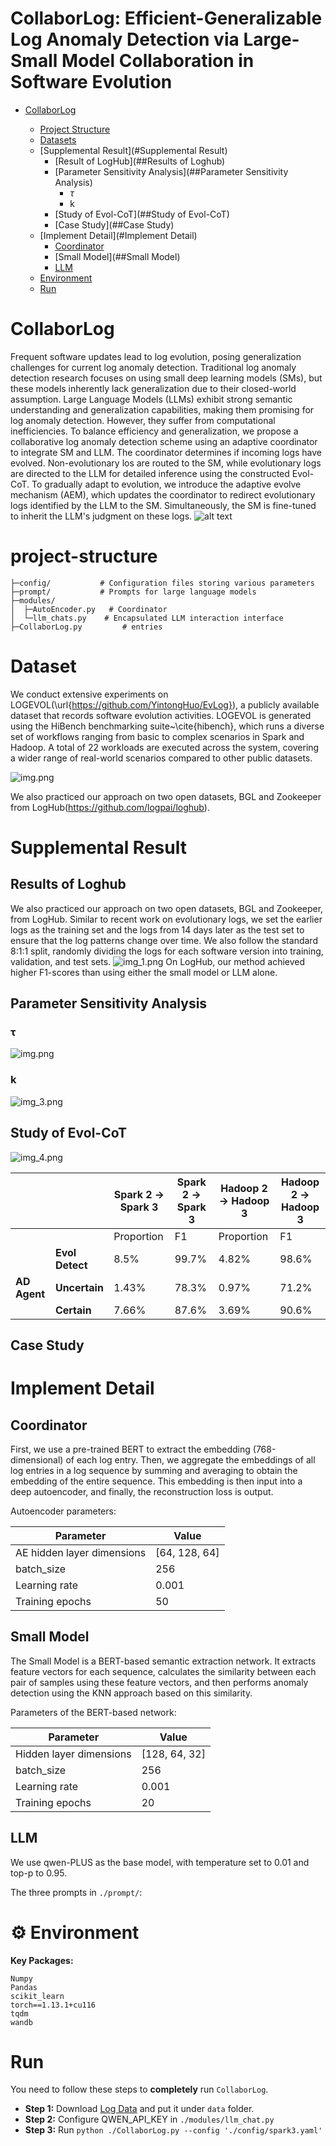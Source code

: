 

# CollaborLog: Efficient-Generalizable Log Anomaly Detection via Large-Small Model Collaboration in Software Evolution
- [CollaborLog](#CollaborLog)
  
  - [Project Structure](#project-structure)
  - [Datasets](#datasets)
  - [Supplemental Result](#Supplemental Result)
    - [Result of LogHub](##Results of Loghub)
    - [Parameter Sensitivity Analysis](##Parameter Sensitivity Analysis)
        - $\tau$
        - k
    - [Study of Evol-CoT](##Study of Evol-CoT)
    - [Case Study](##Case Study)
  - [Implement Detail](#Implement Detail)
    - [Coordinator](##Coordinator)
    - [Small Model](##Small Model)
    - [LLM](##LLM)
  - [Environment](#environment)
  + [Run](#Run)

# CollaborLog
Frequent software updates lead to log evolution, posing generalization challenges for current log anomaly detection. Traditional log anomaly detection research focuses on using small deep learning models (SMs), but these models inherently lack generalization due to their closed-world assumption. Large Language Models (LLMs) exhibit strong semantic understanding and generalization capabilities, making them promising for log anomaly detection. However, they suffer from computational inefficiencies.
To balance efficiency and generalization, we propose a collaborative log anomaly detection scheme using an adaptive coordinator to integrate SM and LLM. The coordinator determines if incoming logs have evolved. Non-evolutionary los are routed to the SM, while evolutionary logs are directed to the LLM for detailed inference using the constructed Evol-CoT. To gradually adapt to evolution, we introduce the adaptive evolve mechanism (AEM), which updates the coordinator to redirect evolutionary logs identified by the LLM to the SM. Simultaneously, the SM is fine-tuned to inherit the LLM's judgment on these logs.
![alt text](img/image.png)

# project-structure
```
├─config/           # Configuration files storing various parameters
├─prompt/           # Prompts for large language models
├─modules/            
│  ├─AutoEncoder.py   # Coordinator
│  └─llm_chats.py    # Encapsulated LLM interaction interface  
├─CollaborLog.py         # entries
```

# Dataset

We conduct extensive experiments on LOGEVOL(\url{https://github.com/YintongHuo/EvLog}), a publicly available dataset that records software evolution activities. LOGEVOL is generated using the HiBench benchmarking suite~\cite{hibench}, which runs a diverse set of workflows ranging from basic to complex scenarios in Spark and Hadoop. A total of 22 workloads are executed across the system, covering a wider range of real-world scenarios compared to other public datasets. 

![img.png](img/img.png)

We also practiced our approach on two open datasets, BGL and Zookeeper from LogHub(https://github.com/logpai/loghub).

# Supplemental Result

## Results of Loghub
We also practiced our approach on two open datasets, BGL and Zookeeper, from LogHub. Similar to recent work on evolutionary logs, we set the earlier logs as the training set and the
logs from 14 days later as the test set to ensure that the log patterns change over time. We also follow the standard 8:1:1 split, randomly dividing the logs for each software version into
training, validation, and test sets.
![img_1.png](img/img_1.png)
 On LogHub, our method achieved higher F1-scores than using either the small model or LLM alone.

## Parameter Sensitivity Analysis

### τ
![img.png](img/para.png)
### k 
![img_3.png](img/img_3.png)

## Study of Evol-CoT
![img_4.png](img/img_4.png)

|                |              | Spark 2 -> Spark 3 | Spark 2 -> Spark 3 | Hadoop 2 -> Hadoop 3 | Hadoop 2 -> Hadoop 3 |
| -------------- | ------------ | ------------------ | ------------------ | -------------------- | -------------------- |
|                |              | Proportion         | F1                 | Proportion           | F1                   |
|  |       **Evol Detect**        | 8.5%               | 99.7%              | 4.82%                | 98.6%                |
| **AD Agent**    | **Uncertain** | 1.43%              | 78.3%              | 0.97%                | 71.2%                |
|                | **Certain**   | 7.66%              | 87.6%              | 3.69%                | 90.6%                |

## Case Study

# Implement Detail
## Coordinator
First, we use a pre-trained BERT to extract the embedding (768-dimensional) of each log entry. Then, we aggregate the embeddings of all log entries in a log sequence by summing and averaging to obtain the embedding of the entire sequence. This embedding is then input into a deep autoencoder, and finally, the reconstruction loss is output.

Autoencoder parameters:

| Parameter | Value         |
|-----------|---------------|
| AE hidden layer dimensions | [64, 128, 64] |
| batch_size | 256           |
| Learning rate | 0.001         |
| Training epochs | 50            |


## Small Model
The Small Model is a BERT-based semantic extraction network. It extracts feature vectors for each sequence, calculates the similarity between each pair of samples using these feature vectors, and then performs anomaly detection using the KNN approach based on this similarity.

Parameters of the BERT-based network:

| Parameter | Value |
|-----------|-------|
| Hidden layer dimensions | [128, 64, 32] |
| batch_size | 256 |
| Learning rate | 0.001 |
| Training epochs | 20 |


## LLM
We use qwen-PLUS as the base model, with temperature set to 0.01 and top-p to 0.95.

The three prompts in `./prompt/`:


# ⚙️ Environment
**Key Packages:**
```
Numpy
Pandas
scikit_learn
torch==1.13.1+cu116
tqdm
wandb
```

# Run
You need to follow these steps to **completely** run `CollaborLog`.
- **Step 1:** Download [Log Data](#datasets) and put it under `data` folder.
- **Step 2:** Configure QWEN_API_KEY in `./modules/llm_chat.py`
- **Step 3:** Run `python ./CollaborLog.py --config './config/spark3.yaml'` 



